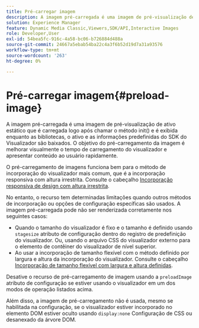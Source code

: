 ```yaml
---
title: Pré-carregar imagem
description: A imagem pré-carregada é uma imagem de pré-visualização de ativo estático que é carregada logo após chamar o método init() e é exibida enquanto as bibliotecas, o ativo e as informações predefinidas do SDK do Visualizador são baixados. O objetivo do pré-carregamento da imagem é melhorar visualmente o tempo de carregamento do visualizador e apresentar conteúdo ao usuário rapidamente.
solution: Experience Manager
feature: Dynamic Media Classic,Viewers,SDK/API,Interactive Images
role: Developer,User
exl-id: 54bea5fc-916c-4a58-bc06-b726884d488a
source-git-commit: 24667a5ebab54ba22c4a3f6b52d19d7a31a93576
workflow-type: tm+mt
source-wordcount: '263'
ht-degree: 0%

---
```


# Pré-carregar imagem{#preload-image}

A imagem pré-carregada é uma imagem de pré-visualização de ativo estático que é carregada logo após chamar o método init() e é exibida enquanto as bibliotecas, o ativo e as informações predefinidas do SDK do Visualizador são baixados. O objetivo do pré-carregamento da imagem é melhorar visualmente o tempo de carregamento do visualizador e apresentar conteúdo ao usuário rapidamente.

O pré-carregamento de imagens funciona bem para o método de incorporação do visualizador mais comum, que é a incorporação responsiva com altura irrestrita. Consulte o cabeçalho [Incorporação responsiva de design com altura irrestrita](../../c-html5-aem-asset-viewers/c-html5-aem-interactive-images/c-html5-aem-interactive-images.md#section-6bb5d3c502544ad18a58eafe12a13435).

No entanto, o recurso tem determinadas limitações quando outros métodos de incorporação ou opções de configuração específicas são usados. A imagem pré-carregada pode não ser renderizada corretamente nos seguintes casos:

* Quando o tamanho do visualizador é fixo e o tamanho é definido usando `stagesize` atributo de configuração dentro do registro de predefinição do visualizador. Ou, usando o arquivo CSS do visualizador externo para o elemento de contêiner do visualizador de nível superior.
* Ao usar a incorporação de tamanho flexível com o método definido por largura e altura da incorporação do visualizador. Consulte o cabeçalho [Incorporação de tamanho flexível com largura e altura definidas](../../c-html5-aem-asset-viewers/c-html5-aem-interactive-images/c-html5-aem-interactive-images.md#section-6bb5d3c502544ad18a58eafe12a13435).

Desative o recurso de pré-carregamento de imagem usando a `preloadImage` atributo de configuração se estiver usando o visualizador em um dos modos de operação listados acima.

Além disso, a imagem de pré-carregamento não é usada, mesmo se habilitada na configuração, se o visualizador estiver incorporado no elemento DOM estiver oculto usando `display:none` Configuração de CSS ou desanexado da árvore DOM.
